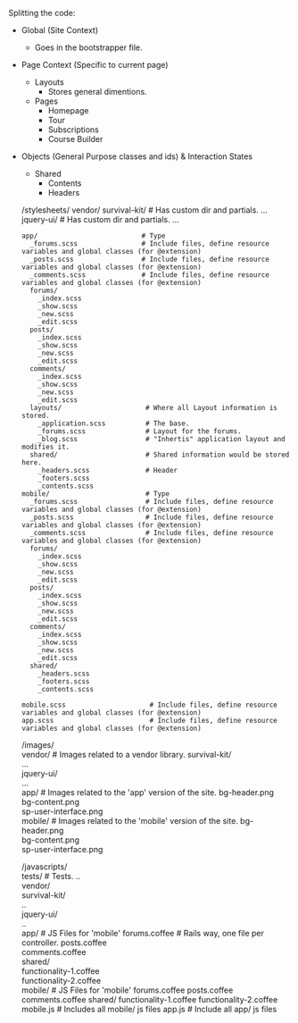 
Splitting the code:

- Global (Site Context)
    - Goes in the bootstrapper file.
- Page Context (Specific to current page)
    - Layouts
        - Stores general dimentions.
    - Pages
        - Homepage
        - Tour
        - Subscriptions
        - Course Builder
- Objects (General Purpose classes and ids) & Interaction States
    - Shared
        - Contents
        - Headers




    /stylesheets/
      vendor/
        survival-kit/               # Has custom dir and partials.
          ...
        jquery-ui/                  # Has custom dir and partials.
          ...

      app/                          # Type
        _forums.scss                # Include files, define resource variables and global classes (for @extension)
        _posts.scss                 # Include files, define resource variables and global classes (for @extension)
        _comments.scss              # Include files, define resource variables and global classes (for @extension)
        forums/                      
          _index.scss               
          _show.scss                
          _new.scss                 
          _edit.scss                
        posts/                      
          _index.scss               
          _show.scss                
          _new.scss                 
          _edit.scss                
        comments/                   
          _index.scss               
          _show.scss                
          _new.scss                 
          _edit.scss                
        layouts/                     # Where all Layout information is stored.
          _application.scss          # The base.
          _forums.scss               # Layout for the forums.
          _blog.scss                 # "Inhertis" application layout and modifies it.
        shared/                      # Shared information would be stored here.
          _headers.scss              # Header 
          _footers.scss               
          _contents.scss               
      mobile/                        # Type
        _forums.scss                 # Include files, define resource variables and global classes (for @extension)
        _posts.scss                  # Include files, define resource variables and global classes (for @extension)
        _comments.scss               # Include files, define resource variables and global classes (for @extension)          
        forums/                      
          _index.scss               
          _show.scss                  
          _new.scss                   
          _edit.scss                  
        posts/                      
          _index.scss               
          _show.scss                  
          _new.scss                   
          _edit.scss                  
        comments/                   
          _index.scss               
          _show.scss                  
          _new.scss                   
          _edit.scss                
        shared/                      
          _headers.scss              
          _footers.scss              
          _contents.scss              
                                  
      mobile.scss                     # Include files, define resource variables and global classes (for @extension)
      app.scss                        # Include files, define resource variables and global classes (for @extension)
                         
    /images/                         
      vendor/                         # Images related to a vendor library.
        survival-kit/                
          ...                        
        jquery-ui/                   
          ...                        
      app/                            # Images related to the 'app' version of the site.
        bg-header.png                
        bg-content.png               
        sp-user-interface.png        
      mobile/                         # Images related to the 'mobile' version of the site.
        bg-header.png                
        bg-content.png               
        sp-user-interface.png        
                         
    /javascripts/                    
      tests/                          # Tests.
        ..                           
      vendor/                        
        survival-kit/                
          ..                         
        jquery-ui/                   
          ..                         
      app/                            # JS Files for 'mobile'
        forums.coffee                 # Rails way, one file per controller.
        posts.coffee                 
        comments.coffee              
        shared/                      
          functionality-1.coffee     
          functionality-2.coffee     
      mobile/                         # JS Files for 'mobile'
        forums.coffee
        posts.coffee
        comments.coffee
        shared/
          functionality-1.coffee
          functionality-2.coffee
      mobile.js                       # Includes all mobile/ js files
      app.js                          # Include all app/ js files
